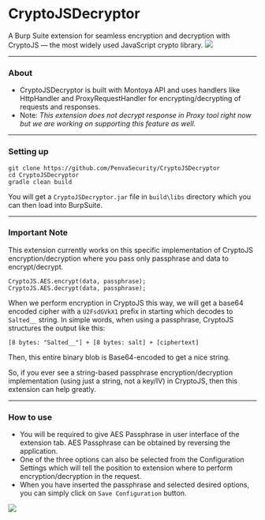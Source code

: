 # CryptoJSDecryptor
A Burp Suite extension for seamless encryption and decryption with CryptoJS — the most widely used JavaScript crypto library.
<img src="https://i.postimg.cc/Gt6ktD9Y/cryptojsdecryptor.png">

---

### About
- CryptoJSDecryptor is built with Montoya API and uses handlers like HttpHandler and ProxyRequestHandler for encrypting/decrypting of requests and responses.
- Note: *This extension does not decrypt response in Proxy tool right now but we are working on supporting this feature as well.*

---

### Setting up
```
git clone https://github.com/PenvaSecurity/CryptoJSDecryptor
cd CryptoJSDecryptor
gradle clean build
```
You will get a `CryptoJSDecryptor.jar` file in `build\libs` directory which you can then load into BurpSuite.

---

### Important Note
This extension currently works on this specific implementation of CryptoJS encryption/decryption where you pass only passphrase and data to encrypt/decrypt.
```
CryptoJS.AES.encrypt(data, passphrase);
CryptoJS.AES.decrypt(data, passphrase);
```
When we perform encryption in CryptoJS this way, we will get a base64 encoded cipher with a `U2FsdGVkX1` prefix in starting which decodes to `Salted__` string.
In simple words, when using a passphrase, CryptoJS structures the output like this:
```
[8 bytes: "Salted__"] + [8 bytes: salt] + [ciphertext]
```
Then, this entire binary blob is Base64-encoded to get a nice string.

So, if you ever see a string-based passphrase encryption/decryption implementation (using just a string, not a key/IV) in CryptoJS, then this extension can help greatly.

---

### How to use
- You will be required to give AES Passphrase in user interface of the extension tab. AES Passphrase can be obtained by reversing the application.
- One of the three options can also be selected from the Configuration Settings which will tell the position to extension where to perform encryption/decryption in the request.
- When you have inserted the passphrase and selected desired options, you can simply click on `Save Configuration` button.
<img src="https://i.postimg.cc/vmGbvX03/config-saved.png">

